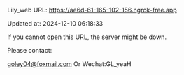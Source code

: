 Lily_web URL: https://ae6d-61-165-102-156.ngrok-free.app

Updated at: 2024-12-10 06:18:33

If you cannot open this URL, the server might be down.

Please contact: 

goley04@foxmail.com Or Wechat:GL_yeaH